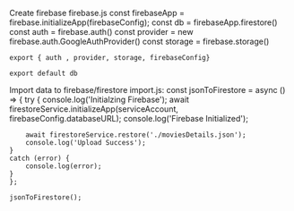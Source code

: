 Create firebase 
firebase.js
    const firebaseApp = firebase.initializeApp(firebaseConfig);
    const db = firebaseApp.firestore()
    const auth = firebase.auth()
    const provider = new firebase.auth.GoogleAuthProvider()
    const storage = firebase.storage()

    export { auth , provider, storage, firebaseConfig}

    export default db

Import data to firebase/firestore
import.js:
    const jsonToFirestore = async () => {
    try {
        console.log('Initialzing Firebase');
        await firestoreService.initializeApp(serviceAccount, firebaseConfig.databaseURL);
        console.log('Firebase Initialized');

        await firestoreService.restore('./moviesDetails.json');
        console.log('Upload Success');
    }
    catch (error) {
        console.log(error);
    }
    };

    jsonToFirestore();